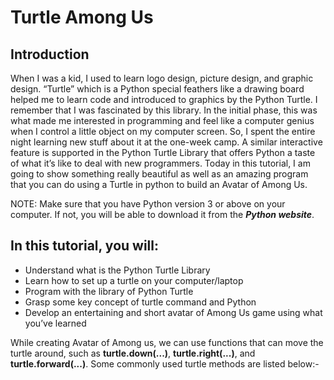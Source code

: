 # Turtle Among Us

## Introduction 

When I was a kid, I used to learn logo design, picture design, and graphic design. “Turtle” which is a Python special feathers like a drawing board helped me to learn code and introduced to graphics by the Python Turtle. I remember that I was fascinated by this library.  In the initial phase, this was what made me interested in programming and feel like a computer genius when I control a little object on my computer screen. So, I spent the entire night learning new stuff about it at the one-week camp. A similar interactive feature is supported in the Python Turtle Library that offers Python a taste of what it’s like to deal with new programmers. Today in this tutorial, I am going to show something really beautiful as well as an amazing program that you can do using a Turtle in python to build an Avatar of Among Us.

NOTE: Make sure that you have Python version 3 or above on your computer. If not, you will be able to download it from the _**Python website**_.

## In this tutorial, you will:

* Understand what is the Python Turtle Library
* Learn how to set up a turtle on your computer/laptop
* Program with the library of Python Turtle
* Grasp some key concept of turtle command and Python
* Develop an entertaining and short avatar of Among Us game using what you’ve learned

While creating Avatar of Among us, we can use functions that can move the turtle around, such as **turtle.down(...)**, **turtle.right(...)**, and **turtle.forward(...)**. Some commonly used turtle methods are listed below:-
